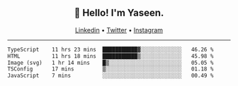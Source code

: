 <h2 align="center">👋 Hello! I'm Yaseen.</h2>
<p align="center">
  <a href="https://www.linkedin.com/in/yaseenkc/">Linkedin</a> •
  <a href="https://twitter.com/yaseeenkc">Twitter</a> •
  <a href="https://instagram.com/kc.yaseen">Instagram</a>
</p>


<!--- 🔭 I’m currently working at []() as an  -->
<!--- - 💬 Ask me about **Javascript, React and Git** -->
<!--- - 📫 How to reach me: [@kc.yaseen](https://instagram.com/kc.yaseen) on Instagram -->
<!--- - ⚡ Fun fact: Big Fan of the :zap: emoji -->

-------

<!--START_SECTION:waka-->

```txt
TypeScript    11 hrs 23 mins  ███████████▓░░░░░░░░░░░░░   46.26 %
HTML          11 hrs 18 mins  ███████████▒░░░░░░░░░░░░░   45.98 %
Image (svg)   1 hr 14 mins    █▒░░░░░░░░░░░░░░░░░░░░░░░   05.05 %
TSConfig      17 mins         ▒░░░░░░░░░░░░░░░░░░░░░░░░   01.18 %
JavaScript    7 mins          ░░░░░░░░░░░░░░░░░░░░░░░░░   00.49 %
```

<!--END_SECTION:waka-->
